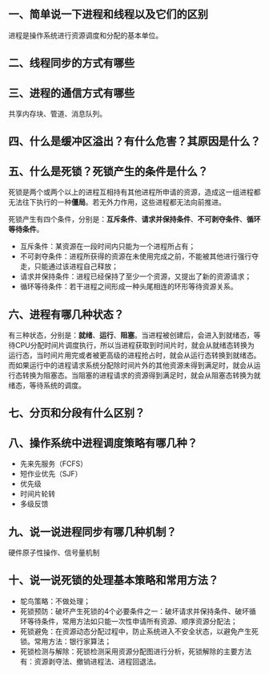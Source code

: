 ## 一、简单说一下进程和线程以及它们的区别

进程是操作系统进行资源调度和分配的基本单位。

## 二、线程同步的方式有哪些

## 三、进程的通信方式有哪些

共享内存块、管道、消息队列。

## 四、什么是缓冲区溢出？有什么危害？其原因是什么？

## 五、什么是死锁？死锁产生的条件是什么？

死锁是两个或两个以上的进程互相持有其他进程所申请的资源，造成这一组进程都无法往下执行的一种**僵局**。若无外力作用，这些进程都无法向前推进。

死锁产生有四个条件，分别是：**互斥条件**、**请求并保持条件**、**不可剥夺条件**、**循环等待条件**。

* 互斥条件：某资源在一段时间内只能为一个进程所占有；
* 不可剥夺条件：进程所获得的资源在未使用完成之前，不能被其他进行强行夺走，只能通过该进程自己释放；
* 请求并保持条件：进程已经保持了至少一个资源，又提出了新的资源请求；
* 循环等待条件：若干进程之间形成一种头尾相连的环形等待资源关系。

## 六、进程有哪几种状态？

有三种状态，分别是：**就绪**、**运行**、**阻塞**。当进程被创建后，会进入到就绪态，等待CPU分配时间片调度执行，所以当进程获取到时间片时，就会从就绪态转换为运行态，当时间片用完或者被更高级的进程抢占时，就会从运行态转换到就绪态。而如果运行中的进程请求系统分配除时间片外的其他资源未得到满足时，就会从运行态转换为阻塞态。当阻塞的进程请求的资源得到满足时，就会从阻塞态转换为就绪态，等待系统的调度。

## 七、分页和分段有什么区别？

## 八、操作系统中进程调度策略有哪几种？

* 先来先服务（FCFS）
* 短作业优先（SJF）
* 优先级
* 时间片轮转
* 多级反馈

## 九、说一说进程同步有哪几种机制？

硬件原子性操作、信号量机制

## 十、说一说死锁的处理基本策略和常用方法？

* 鸵鸟策略：不做处理；
* 死锁预防：破坏产生死锁的4个必要条件之一：破坏请求并保持条件、破坏循环等待条件，常用方法如只能一次性申请所有资源、顺序资源分配法；
* 死锁避免：在资源动态分配过程中，防止系统进入不安全状态，以避免产生死锁。常用方法：银行家算法；
* 死锁检测与解除：死锁检测采用资源分配图进行分析，死锁解除的主要方法有：资源剥夺法、撤销进程法、进程回退法。